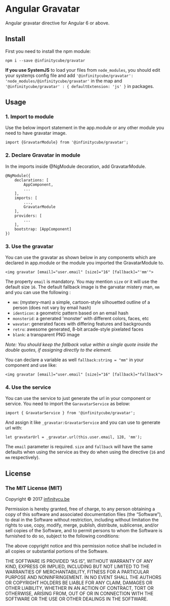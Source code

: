 # **Angular Gravatar**

Angular gravatar directive for Angular 6 or above.

## **Install**

First you need to install the npm module:

    npm i --save @infinitycube/gravatar

**If you use SystemJS** to load your files from `node_modules`, you should edit your systemjs config file and add `'@infinitycube/gravatar': 'node_modules/@infinitycube/gravatar'` in the map and `'@infinitycube/gravatar' : { defaultExtension: 'js' }` in packages.

## **Usage**

### 1. Import to module

Use the below import statement in the app.module or any other module you need to have gravatar image.

    import {GravatarModule} from '@infinitycube/gravatar';

### 2. Declare Gravatar in module

In the imports inside @NgModule decoration, add GravatarModule.

    @NgModule({
        declarations: [
            AppComponent,
            ...
        ],
        imports: [
            ...,
            GravatarModule
        ],
        providers: [
            ...
        ],
        bootstrap: [AppComponent]
    })

### 3. Use the gravatar

You can use the gravatar as shown below in any components which are declared in app.module or the module you imported the GravatarModule to.

    <img gravatar [email]="user.email" [size]="16" [fallback]="'mm'">

The property `email` is mandatory. You may mention `size` or it will use the default size `16`. The default fallback image is the garvatar mistery man, `mm` and you can use the following :

- `mm`: (mystery-man) a simple, cartoon-style silhouetted outline of a person (does not vary by email hash)
- `identicon`: a geometric pattern based on an email hash
- `monsterid`: a generated 'monster' with different colors, faces, etc
- `wavatar`: generated faces with differing features and backgrounds
- `retro`: awesome generated, 8-bit arcade-style pixelated faces
- `blank`: a transparent PNG image

_Note: You should keep the fallback value within a single quote inside the double quotes, if assigning directly to the element._

You can declare a variable as well `fallback:string = "mm"` in your component and use like:

    <img gravatar [email]="user.email" [size]="16" [fallback]="fallback">

### 4. Use the service

You can use the service to just generate the url in your component or service.
You need to import the `GaravatarService` as below:

    import { GravatarService } from '@infinitycube/gravatar';

And assign it like `_gravatar:GravatarService` and you can use to generate url with:

    let gravatarUrl = _gravatar.url(this.user.email, 128, 'mm');

The `email` parameter is required. `size` and `fallback` will have the same defaults when using the service as they do when using the directive (`16` and `mm` respectively).

## **License**

### The MIT License (MIT)

Copyright © 2017 [infinitycu.be](http://infinitycu.be)

Permission is hereby granted, free of charge, to any person
obtaining a copy of this software and associated documentation
files (the “Software”), to deal in the Software without
restriction, including without limitation the rights to use,
copy, modify, merge, publish, distribute, sublicense, and/or sell
copies of the Software, and to permit persons to whom the
Software is furnished to do so, subject to the following
conditions:

The above copyright notice and this permission notice shall be
included in all copies or substantial portions of the Software.

THE SOFTWARE IS PROVIDED “AS IS”, WITHOUT WARRANTY OF ANY KIND,
EXPRESS OR IMPLIED, INCLUDING BUT NOT LIMITED TO THE WARRANTIES
OF MERCHANTABILITY, FITNESS FOR A PARTICULAR PURPOSE AND
NONINFRINGEMENT. IN NO EVENT SHALL THE AUTHORS OR COPYRIGHT
HOLDERS BE LIABLE FOR ANY CLAIM, DAMAGES OR OTHER LIABILITY,
WHETHER IN AN ACTION OF CONTRACT, TORT OR OTHERWISE, ARISING
FROM, OUT OF OR IN CONNECTION WITH THE SOFTWARE OR THE USE OR
OTHER DEALINGS IN THE SOFTWARE.
